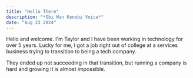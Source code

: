 ```yaml
---
title: "Hello There"
description: "*Obi Wan Kenobi Voice*"
date: "Aug 23 2024"
---
```


Hello and welcome. I'm Taylor and I have been working in technology for over 5 years. Lucky for me, I got a job right out of college at a services business trying to transition to being a tech company.

They ended up not succeeding in that transition, but running a company is hard and growing it is almost impossible.
